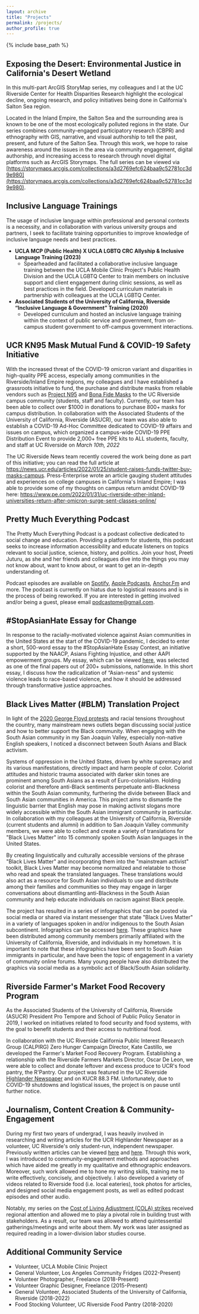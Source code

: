 ```yaml
---
layout: archive
title: "Projects"
permalink: /projects/
author_profile: true
---
```


{% include base_path %}

## Exposing the Desert: Environmental Justice in California's Desert Wetland 
In this multi-part ArcGIS StoryMap series, my colleagues and I at the UC Riverside Center for Health Disparities Research highlight the ecological decline, ongoing research, and policy initiatives being done in California's Salton Sea region. 

Located in the Inland Empire, the Salton Sea and the surrounding area is known to be one of the most ecologically polluted regions in the state. Our series combines community-engaged participatory research (CBPR) and ethnography with GIS, narrative, and visual authorship to tell the past, present, and future of the Salton Sea. Through this work, we hope to raise awareness around the issues in the area via community engagement, digital authorship, and increasing access to research through novel digital platforms such as ArcGIS Storymaps. The full series can be viewed via [https://storymaps.arcgis.com/collections/a3d2769efc624baa9c52781cc3d9e980](https://storymaps.arcgis.com/collections/a3d2769efc624baa9c52781cc3d9e980). 

## Inclusive Language Trainings
The usage of inclusive language within professional and personal contexts is a necessity, and in collaboration with various university groups and partners, I seek to facilitate training opportunities to improve knowledge of inclusive language needs and best practices.
* **UCLA MCP (Public Health) X UCLA LGBTQ CRC Allyship & Inclusive Language Training (2023)**
  * Spearheaded and facilitated a collaborative inclusive language training between the UCLA Mobile Clinic Project's Public Health Division and the UCLA LGBTQ Center to train members on inclusive support and client engagement during clinic sessions, as well as best practices in the field. Developed curriculum materials in partnership with colleagues at the UCLA LGBTQ Center.
* **Associated Students of the University of California, Riverside “Inclusive Language & Government” Training (2020)**
  * Developed curriculum and hosted an inclusive language training within the context of public service and government, from on-campus student government to off-campus government interactions. 

## UCR KN95 Mask Mutual Fund & COVID-19 Safety Initiative
With the increased threat of the COVID-19 omicron variant and disparities in high-quality PPE access, especially among communities in the Riverside/Inland Empire regions, my colleagues and I have established a grassroots initiative to fund, the purchase and distribute masks from reliable vendors such as [Project N95](https://projectn95.org/) and [Bona Fide Masks](https://bonafidemasks.com/) to the UC Riverside campus community (students, staff and faculty). Currently, our team has been able to collect over $1000 in donations to purchase 800+ masks for campus distribution. In collaboration with the Associated Students of the University of California, Riverside (ASUCR), our team was also able to establish a COVID-19 Ad-Hoc Committee dedicated to COVID-19 affairs and issues on campus, which organized a campus-wide COVID-19 PPE Distribution Event to provide 2,000+ free PPE kits to ALL students, faculty, and staff at UC Riverside on *March 10th, 2022*

The UC Riverside News team recently covered the work being done as part of this initiative; you can read the full article at https://news.ucr.edu/articles/2022/01/25/student-raises-funds-twitter-buy-masks-campus. Press-Enterprise wrote an article gauging student attitudes and experiences on college campuses in California's Inland Empire; I was able to provide some of my thoughts on campus return amidst COVID-19 here: https://www.pe.com/2022/01/31/uc-riverside-other-inland-universities-return-after-omicron-surge-sent-classes-online/

## Pretty Much Everything Podcast
The Pretty Much Everything Podcast is a podcast collective dedicated to social change and education. Providing a platform for students, this podcast seeks to increase information accessibility and educate listeners on topics relevant to social justice, science, history, and politics. Join your host, Preeti Juturu, as she and her friends and colleagues dive into the things you may not know about, want to know about, or want to get an in-depth understanding of.

Podcast episodes are available on [Spotify](https://open.spotify.com/show/5ENo5DLyfuemKlNeHPQsrg), [Apple Podcasts](https://podcasts.apple.com/us/podcast/pretty-much-everything/id1527203735), [Anchor.Fm](https://anchor.fm/podcastpme) and more. The podcast is currently on hiatus due to logistical reasons and is in the process of being reworked. If you are interested in getting involved and/or being a guest, please email [podcastpme@gmail.com](mailto:podcastpme@gmail.com). 

## #StopAsianHate Essay for Change
In response to the racially-motivated violence against Asian communities in the United States at the start of the COVID-19 pandemic, I decided to enter a short, 500-word essay to the #StopAsianHate Essay Contest, an initiative supported by the NAACP, Asians Fighting Injustice, and other AAPI empowerment groups. My essay, which can be viewed [here](https://aapistories.org/vote/ug-2-2 ), was selected as one of the final papers out of 200+ submissions, nationwide. In this short essay, I discuss how the radicalization of “Asian-ness” and systemic violence leads to
race-based violence, and how it should be addressed through transformative justice approaches. 

## Black Lives Matter (#BLM) Translation Project
In light of the [2020 George Floyd protests](https://www.nytimes.com/article/george-floyd-protests-timeline.html) and racial tensions throughout the country, many mainstream news outlets began discussing social justice and how to better support the Black community. When engaging with the South Asian community in my San Joaquin Valley, especially non-native English speakers, I noticed a disconnect between South Asians and Black activism. 

Systems of oppression in the United States, driven by white supremacy and its various manifestations, directly impact and harm people of color. Colorist attitudes and historic trauma associated with darker skin tones are prominent among South Asians as a result of Euro-colonialism. Holding colorist and therefore anti-Black sentiments perpetuate anti-Blackness within the South Asian community, furthering the divide between Black and South Asian communities in America. This project aims to dismantle the linguistic barrier that English may pose in making activist slogans more widely accessible within the South Asian immigrant community in particular. In collaboration with my colleagues at the University of California, Riverside (current students and alumni) in addition to San Joaquin Valley community members, we were able to collect and create a variety of translations for "Black Lives Matter" into 15 commonly spoken South Asian languages in the United States. 

By creating linguistically and culturally accessible versions of the phrase "Black Lives Matter" and incorporating them into the "mainstream activist" toolkit, Black Lives Matter may become normalized and relatable to those who read and speak the translated languages. These translations would also act as a resource for South Asian individuals to use and distribute among their families and communities so they may engage in larger conversations about dismantling anti-Blackness in the South Asian community and help educate individuals on racism against Black people. 

The project has resulted in a series of infographics that can be posted via social media or shared via instant messenger that state "Black Lives Matter" in a variety of languages spoken in and/or indigenous to the South Asian subcontinent. Infographics can be accessed [here](https://tinyurl.com/sa-blm-translation). These graphics have been distributed among community members primarily affiliated with the University of California, Riverside, and individuals in my hometown. It is important to note that these infographics have been sent to South Asian immigrants in particular, and have been the topic of engagement in a variety of community online forums. Many young people have also distributed the graphics via social media as a symbolic act of Black/South Asian solidarity.

## Riverside Farmer's Market Food Recovery Program
As the Associated Students of the University of California, Riverside (ASUCR) President Pro Tempore and School of Public Policy Senator in 2019, I worked on initiatives related to food security and food systems, with the goal to benefit students and their access to nutritional food. 

In collaboration with the UC Riverside California Public Interest Research Group (CALPIRG) Zero Hunger Campaign Director, Kate Castillo, we developed the Farmer's Market Food Recovery Program. Establishing a relationship with the Riverside Farmers Markets Director, Oscar De Leon, we were able to collect and donate leftover and excess produce to UCR's food pantry, the R'Pantry. Our project was featured in the UC Riverside [Highlander Newspaper](https://www.highlandernews.org/36834/student-leaders-collaborate-with-riverside-farmers-market-to-donate-fresh-produce-to-the-rpantry/) and on KUCR 88.3 FM. Unfortunately, due to COVID-19 shutdowns and logistical issues, the project is on pause until further notice. 

## Journalism, Content Creation & Community-Engagement
During my first two years of undergrad, I was heavily involved in researching and writing articles for the UCR Highlander Newspaper as a volunteer, UC Riverside's only student-run, independent newspaper. Previously written articles can be viewed [here](https://www.highlandernews.org/author/preetijuturu/) and [here](https://www.highlandernews.org/author/preeti-juturu/). Through this work, I was introduced to community-engagement methods and approaches which have aided me greatly in my qualitative and ethnographic endeavors. Moreover, such work allowed me to hone my writing skills, training me to write effectively, concisely, and objectively. I also developed a variety of videos related to Riverside food (i.e. local eateries), took photos for articles, and designed social media engagement posts, as well as edited podcast episodes and other audio.

Notably, my series on the [Cost of Living Adjustment (COLA) strikes](https://www.highlandernews.org/37781/ucr-students-rally-in-support-of-uc-santa-cruz-cost-of-living-adjustment-strikes/) received regional attention and allowed me to play a pivotal role in building trust with stakeholders. As a result, our team was allowed to attend quintessential gatherings/meetings and write about them. My work was later assigned as required reading in a lower-division labor studies course. 

## Additional Community Service
* Volunteer, UCLA Mobile Clinic Project
* General Volunteer, Los Angeles Community Fridges (2022-Present)
* Volunteer Photographer, Freelance (2018-Present)
* Volunteer Graphic Designer, Freelance (2015-Present)
* General Volunteer, Associated Students of the University of California, Riverside (2018-2022)
* Food Stocking Volunteer, UC Riverside Food Pantry (2018-2020)
